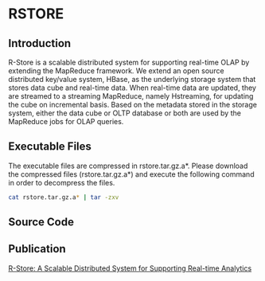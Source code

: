 # RSTORE
## Introduction
R-Store is a scalable distributed
system for supporting real-time OLAP by extending the MapReduce framework.
We extend an open source distributed key/value
system, HBase, as the underlying storage system that stores data
cube and real-time data. When real-time data are updated, they
are streamed to a streaming MapReduce, namely Hstreaming, for
updating the cube on incremental basis. Based on the metadata
stored in the storage system, either the data cube or OLTP
database or both are used by the MapReduce jobs for OLAP
queries. 
## Executable Files
The executable files are compressed in rstore.tar.gz.a*. 
Please download the compressed files (rstore.tar.gz.a*) and execute the following command in order to decompress the files.
```bash
cat rstore.tar.gz.a* | tar -zxv
```
## Source Code
## Publication
[R-Store: A Scalable Distributed System for Supporting Real-time Analytics](http://www.comp.nus.edu.sg/~ooibc/icde14-rstore.pdf)

